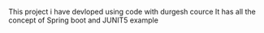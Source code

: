 This project i have devloped using code with durgesh cource
It has all the concept of Spring boot and JUNIT5 example
